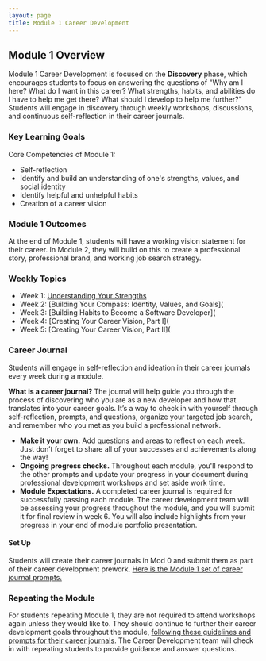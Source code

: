 ```yaml
---
layout: page
title: Module 1 Career Development
---
```


## Module 1 Overview
Module 1 Career Development is focused on the **Discovery** phase, which encourages students to focus on answering the questions of "Why am I here? What do I want in this career? What strengths, habits, and abilities do I have to help me get there? What should I develop to help me further?" Students will engage in discovery through weekly workshops, discussions, and continuous self-reflection in their career journals.  

### Key Learning Goals
Core Competencies of Module 1:
* Self-reflection
* Identify and build an understanding of one's strengths, values, and social identity
* Identify helpful and unhelpful habits
* Creation of a career vision

### Module 1 Outcomes
At the end of Module 1, students will have a working vision statement for their career. In Module 2, they will build on this to create a professional story, professional brand, and working job search strategy. 

### Weekly Topics

* Week 1: [Understanding Your Strengths](https://github.com/turingschool/career-development-curriculum-site/blob/master/module_one/week%201_understanding%20your%20strengths.md)
* Week 2: [Building Your Compass: Identity, Values, and Goals](
* Week 3: [Building Habits to Become a Software Developer](
* Week 4: [Creating Your Career Vision, Part I](
* Week 5: [Creating Your Career Vision, Part II](

### Career Journal
Students will engage in self-reflection and ideation in their career journals every week during a module. 

**What is a career journal?** The journal will help guide you through the process of discovering who you are as a new developer and how that translates into your career goals.  It’s a way to check in with yourself through self-reflection, prompts, and questions, organize your targeted job search, and remember who you met as you build a professional network.   
* **Make it your own.** Add questions and areas to reflect on each week. Just don’t forget to share all of your successes and achievements along the way! 
* **Ongoing progress checks.** Throughout each module, you'll respond to the other prompts and update your progress in your document during professional development workshops and set aside work time. 
* **Module Expectations.** A completed career journal is required for successfully passing each module. The career development team will be assessing your progress throughout the module, and you will submit it for final review in week 6. You will also include highlights from your progress in your end of module portfolio presentation. 

#### Set Up
Students will create their career journals in Mod 0 and submit them as part of their career development prework. [Here is the Module 1 set of career journal prompts.](https://github.com/turingschool/career-development-curriculum-site/blob/master/module_one/mod1_career_journal_prompts.md)

### Repeating the Module
For students repeating Module 1, they are not required to attend workshops again unless they would like to. They should continue to further their career development goals throughout the module, [following these guidelines and prompts for their career journals](https://github.com/turingschool/career-development-curriculum-site/blob/master/module_one/m1_PD_repeat_plan.md). The Career Development team will check in with repeating students to provide guidance and answer questions. 

